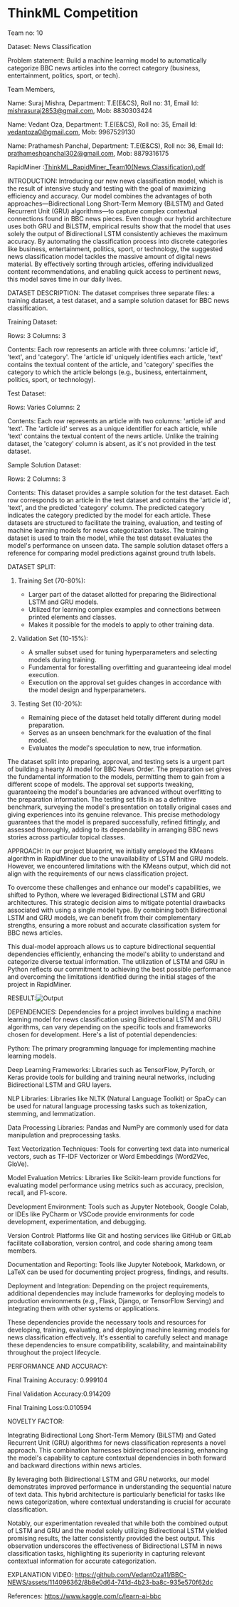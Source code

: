 # ThinkML Competition

Team no: 10


Dataset: News Classification

Problem statement: Build a machine learning model to automatically categorize BBC news articles into the correct category (business, entertainment, politics, sport, or tech).


Team Members,

Name: Suraj Mishra,
Department: T.E(E&CS),
Roll no: 31,
Email Id: mishrasuraj2853@gmail.com,
Mob: 8830303424

Name: Vedant Oza,
Department: T.E(E&CS),
Roll no: 35,
Email Id: vedantoza0@gmail.com,
Mob: 9967529130

Name: Prathamesh Panchal,
Department: T.E(E&CS),
Roll no: 36,
Email Id: prathameshpanchal302@gmail.com,
Mob: 8879316175

RapidMiner :[ThinkML_RapidMiner_Team10(News Classification).pdf](https://github.com/VedantOza11/BBC-NEWS/files/14232295/ThinkML_RapidMiner_Team10.News.Classification.pdf)


INTRODUCTION:
Introducing our new news classification model, which is the result of intensive study and testing with the goal of maximizing efficiency and accuracy. Our model combines the advantages of both approaches—Bidirectional Long Short-Term Memory (BiLSTM) and Gated Recurrent Unit (GRU) algorithms—to capture complex contextual connections found in BBC news pieces. Even though our hybrid architecture uses both GRU and BiLSTM, empirical results show that the model that uses solely the output of Bidirectional LSTM consistently achieves the maximum accuracy. By automating the classification process into discrete categories like business, entertainment, politics, sport, or technology, the suggested news classification model tackles the massive amount of digital news material. By effectively sorting through articles, offering individualized content recommendations, and enabling quick access to pertinent news, this model saves time in our daily lives.

DATASET DESCRIPTION:
The dataset comprises three separate files: a training dataset, a test dataset, and a sample solution dataset for BBC news classification.

Training Dataset:

Rows: 3
Columns: 3

Contents: Each row represents an article with three columns: 'article id', 'text', and 'category'. The 'article id' uniquely identifies each article, 'text' contains the textual content of the article, and 'category' specifies the category to which the article belongs (e.g., business, entertainment, politics, sport, or technology).

Test Dataset:

Rows: Varies
Columns: 2

Contents: Each row represents an article with two columns: 'article id' and 'text'. The 'article id' serves as a unique identifier for each article, while 'text' contains the textual content of the news article. Unlike the training dataset, the 'category' column is absent, as it's not provided in the test dataset.

Sample Solution Dataset:

Rows: 2
Columns: 3

Contents: This dataset provides a sample solution for the test dataset. Each row corresponds to an article in the test dataset and contains the 'article id', 'text', and the predicted 'category' column. The predicted category indicates the category predicted by the model for each article.
These datasets are structured to facilitate the training, evaluation, and testing of machine learning models for news categorization tasks. The training dataset is used to train the model, while the test dataset evaluates the model's performance on unseen data. The sample solution dataset offers a reference for comparing model predictions against ground truth labels.


DATASET SPLIT:
1. Training Set (70-80%):
   - Larger part of the dataset allotted for preparing the Bidirectional LSTM and GRU models.
   - Utilized for learning complex examples and connections between printed elements and classes.
   - Makes it possible for the models to apply to other training data.

2. Validation Set (10-15%):
   - A smaller subset used for tuning hyperparameters and selecting models during training.
   - Fundamental for forestalling overfitting and guaranteeing ideal model execution.
   - Execution on the approval set guides changes in accordance with the model design and hyperparameters.

3. Testing Set (10-20%):
   - Remaining piece of the dataset held totally different during model preparation.
   - Serves as an unseen benchmark for the evaluation of the final model.
   - Evaluates the model's speculation to new, true information.

The dataset split into preparing, approval, and testing sets is a urgent part of building a hearty AI model for BBC News Order. The preparation set gives the fundamental information to the models, permitting them to gain from a different scope of models. The approval set supports tweaking, guaranteeing the model's boundaries are advanced without overfitting to the preparation information. The testing set fills in as a definitive benchmark, surveying the model's presentation on totally original cases and giving experiences into its genuine relevance. This precise methodology guarantees that the model is prepared successfully, refined fittingly, and assessed thoroughly, adding to its dependability in arranging BBC news stories across particular topical classes.

APPROACH:
In our project blueprint, we initially employed the KMeans algorithm in RapidMiner due to the unavailability of LSTM and GRU models. However, we encountered limitations with the KMeans output, which did not align with the requirements of our news classification project.

To overcome these challenges and enhance our model's capabilities, we shifted to Python, where we leveraged Bidirectional LSTM and GRU architectures. This strategic decision aims to mitigate potential drawbacks associated with using a single model type. By combining both Bidirectional LSTM and GRU models, we can benefit from their complementary strengths, ensuring a more robust and accurate classification system for BBC news articles.

This dual-model approach allows us to capture bidirectional sequential dependencies efficiently, enhancing the model's ability to understand and categorize diverse textual information. The utilization of LSTM and GRU in Python reflects our commitment to achieving the best possible performance and overcoming the limitations identified during the initial stages of the project in RapidMiner.


RESEULT:![Output](https://github.com/VedantOza11/BBC-NEWS/assets/114096362/ced2571f-82ab-4ac7-8272-a5d42c3a5f55)

DEPENDENCIES: Dependencies for a project involves building a machine learning model for news classification using Bidirectional LSTM and GRU algorithms, can vary depending on the specific tools and frameworks chosen for development. Here's a list of potential dependencies:

Python: The primary programming language for implementing machine learning models.

Deep Learning Frameworks: Libraries such as TensorFlow, PyTorch, or Keras provide tools for building and training neural networks, including Bidirectional LSTM and GRU layers.

NLP Libraries: Libraries like NLTK (Natural Language Toolkit) or SpaCy can be used for natural language processing tasks such as tokenization, stemming, and lemmatization.

Data Processing Libraries: Pandas and NumPy are commonly used for data manipulation and preprocessing tasks.

Text Vectorization Techniques: Tools for converting text data into numerical vectors, such as TF-IDF Vectorizer or Word Embeddings (Word2Vec, GloVe).

Model Evaluation Metrics: Libraries like Scikit-learn provide functions for evaluating model performance using metrics such as accuracy, precision, recall, and F1-score.

Development Environment: Tools such as Jupyter Notebook, Google Colab, or IDEs like PyCharm or VSCode provide environments for code development, experimentation, and debugging.

Version Control: Platforms like Git and hosting services like GitHub or GitLab facilitate collaboration, version control, and code sharing among team members.

Documentation and Reporting: Tools like Jupyter Notebook, Markdown, or LaTeX can be used for documenting project progress, findings, and results.

Deployment and Integration: Depending on the project requirements, additional dependencies may include frameworks for deploying models to production environments (e.g., Flask, Django, or TensorFlow Serving) and integrating them with other systems or applications.

These dependencies provide the necessary tools and resources for developing, training, evaluating, and deploying machine learning models for news classification effectively. It's essential to carefully select and manage these dependencies to ensure compatibility, scalability, and maintainability throughout the project lifecycle.

PERFORMANCE AND ACCURACY:

Final Training Accuracy: 0.999104

Final Validation Accuracy:0.914209

Final Training Loss:0.010594

NOVELTY FACTOR:

Integrating Bidirectional Long Short-Term Memory (BiLSTM) and Gated Recurrent Unit (GRU) algorithms for news classification represents a novel approach. This combination harnesses bidirectional processing, enhancing the model's capability to capture contextual dependencies in both forward and backward directions within news articles.

By leveraging both Bidirectional LSTM and GRU networks, our model demonstrates improved performance in understanding the sequential nature of text data. This hybrid architecture is particularly beneficial for tasks like news categorization, where contextual understanding is crucial for accurate classification.

Notably, our experimentation revealed that while both the combined output of LSTM and GRU and the model solely utilizing Bidirectional LSTM yielded promising results, the latter consistently provided the best output. This observation underscores the effectiveness of Bidirectional LSTM in news classification tasks, highlighting its superiority in capturing relevant contextual information for accurate categorization.


EXPLANATION VIDEO: https://github.com/VedantOza11/BBC-NEWS/assets/114096362/8b8e0d64-741d-4b23-ba8c-935e570f62dc

References: https://www.kaggle.com/c/learn-ai-bbc
